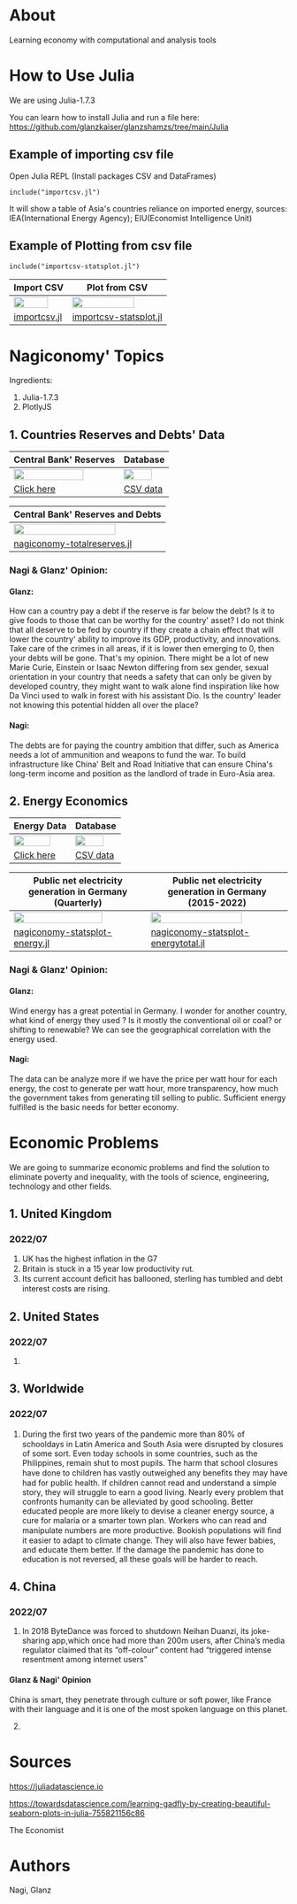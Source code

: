 # About
Learning economy with computational and analysis tools 

# How to Use Julia
We are using Julia-1.7.3

You can learn how to install Julia and run a file here:
https://github.com/glanzkaiser/glanzshamzs/tree/main/Julia

## Example of importing csv file
Open Julia REPL (Install packages CSV and DataFrames)

```
include("importcsv.jl")
```
It will show a table of Asia's countries reliance on imported energy, sources: IEA(International Energy Agency); EIU(Economist Intelligence Unit)

## Example of Plotting from csv file

```
include("importcsv-statsplot.jl")
```

| Import CSV | Plot from CSV | 
| ------------- | ------------- | 
| <img src="https://github.com/glanzkaiser/glanzshamzs/blob/main/Julia/images/nagiconomy-julia1.png" width="83%"> | <img src="https://github.com/glanzkaiser/glanzshamzs/blob/main/Julia/images/nagiconomy-julia2.png" width="83%"> | 
| <a href="https://github.com/glanzkaiser/glanzshamzs/blob/main/Nagiconomy/Julia/importcsv.jl">importcsv.jl</a> | <a href="https://github.com/glanzkaiser/glanzshamzs/blob/main/Nagiconomy/Julia/importcsv-statsplot.jl">importcsv-statsplot.jl</a> | 


# Nagiconomy' Topics
Ingredients:
1. Julia-1.7.3
2. PlotlyJS

## 1. Countries Reserves and Debts' Data

| Central Bank' Reserves | Database | 
| ------------- | ------------- | 
| <img src="https://github.com/glanzkaiser/glanzshamzs/blob/main/Julia/images/nagiconomy-julia3.png" width="83%"> | <img src="https://github.com/glanzkaiser/glanzshamzs/blob/main/Julia/images/nagiconomy-julia4.png" width="83%"> | 
| <a href="https://data.worldbank.org/indicator/FI.RES.TOTL.CD">Click here</a> | <a href="https://github.com/glanzkaiser/glanzshamzs/blob/main/Nagiconomy/Julia/totalreserveswithgold_db.csv">CSV data</a> | 

| Central Bank' Reserves and Debts |
| ------------- | 
| <img src="https://github.com/glanzkaiser/glanzshamzs/blob/main/Julia/images/nagiconomy-julia6.png" width="83%"> | 
| <a href="https://github.com/glanzkaiser/glanzshamzs/blob/main/Nagiconomy/Julia/nagiconomy-totalreserves.jl">nagiconomy-totalreserves.jl</a> | 

### Nagi & Glanz' Opinion:

#### Glanz: 
How can a country pay a debt if the reserve is far below the debt? Is it to give foods to those that can be worthy for the country' asset? I do not think that all deserve to be fed by country if they create a chain effect that will lower the country' ability to improve its GDP, productivity, and innovations. Take care of the crimes in all areas, if it is lower then emerging to 0, then your debts will be gone. That's my opinion. There might be a lot of new Marie Curie, Einstein or Isaac Newton differing from sex gender, sexual orientation in your country that needs a safety that can only be given by developed country, they might want to walk alone find inspiration like how Da Vinci used to walk in forest with his assistant Dio. Is the country' leader not knowing this potential hidden all over the place?

#### Nagi: 
The debts are for paying the country ambition that differ, such as America needs a lot of ammunition and weapons to fund the war. To build infrastructure like China' Belt and Road Initiative that can ensure China's long-term income and position as the landlord of trade in Euro-Asia area.

## 2. Energy Economics

| Energy Data | Database | 
| ------------- | ------------- | 
| <img src="https://github.com/glanzkaiser/glanzshamzs/blob/main/Julia/images/nagiconomy-julia7-1.png" width="83%"> | <img src="https://github.com/glanzkaiser/glanzshamzs/blob/main/Julia/images/nagiconomy-julia7-2.png" width="83%"> | 
| <a href="https://energy-charts.info/charts/energy/chart.htm?l=en&c=DE&chartColumnSorting=default&interval=month&year=-1">Click here</a> | <a href="https://github.com/glanzkaiser/glanzshamzs/blob/main/Nagiconomy/Julia/csv/energy-charts_Public_net_electricity_generation_in_Germany_in_March_Excel.csv">CSV data</a> | 

| Public net electricity generation in Germany (Quarterly) | Public net electricity generation in Germany (2015-2022) | 
| ------------- | ------------- | 
| <img src="https://github.com/glanzkaiser/glanzshamzs/blob/main/Julia/images/nagiconomy-julia7.png" width="83%"> | <img src="https://github.com/glanzkaiser/glanzshamzs/blob/main/Julia/images/nagiconomy-julia7-3.png" width="83%"> | 
| <a href="https://github.com/glanzkaiser/glanzshamzs/blob/main/Nagiconomy/Julia/nagiconomy-statsplot-energy.jl">nagiconomy-statsplot-energy.jl</a> |  <a href="https://github.com/glanzkaiser/glanzshamzs/blob/main/Nagiconomy/Julia/nagiconomy-statsplot-energytotal.jl">nagiconomy-statsplot-energytotal.jl</a> |

### Nagi & Glanz' Opinion:
#### Glanz: 
Wind energy has a great potential in Germany. I wonder for another country, what kind of energy they used ? Is it mostly the conventional oil or coal? or shifting to renewable? We can see the geographical correlation with the energy used. 

#### Nagi: 
The data can be analyze more if we have the price per watt hour for each energy, the cost to generate per watt hour, more transparency, how much the government takes from generating till selling to public. Sufficient energy fulfilled is the basic needs for better economy.

# Economic Problems
We are going to summarize economic problems and find the solution to eliminate poverty and inequality, with the tools of science, engineering, technology and other fields.

## 1. United Kingdom
### 2022/07
1. UK has the highest inﬂation in the G7
2. Britain is stuck in a 15 year low productivity rut. 
3. Its current account deﬁcit has ballooned, sterling has tumbled and debt interest costs are rising. 

## 2. United States
### 2022/07
1. 

## 3. Worldwide
### 2022/07
1. During the ﬁrst two years of the pandemic more than 80% of schooldays in Latin America and South Asia were disrupted by closures of some sort. Even today schools in some countries, such as the Philippines, remain shut to most pupils. The harm that school closures have done to children has vastly outweighed any beneﬁts they may have had for public health.  If children cannot read and understand a simple story, they will struggle to earn a good living. Nearly every problem that confronts humanity can be alleviated by good schooling. Better educated people are more likely to devise a cleaner energy source, a cure for malaria or a smarter town plan. Workers who can read and manipulate numbers are more productive. Bookish populations will ﬁnd it easier to adapt to climate change. They will also have fewer babies, and educate them better. If the damage the pandemic has done to education is not reversed, all these goals will be harder to reach.

## 4. China
### 2022/07
1. In 2018 ByteDance was forced to shutdown Neihan Duanzi, its joke-sharing app,which once had more than 200m users, after China’s media regulator claimed that its “off-colour” content had “triggered intense resentment among internet users”
#### Glanz & Nagi' Opinion
China is smart, they penetrate through culture or soft power, like France with their language and it is one of the most spoken language on this planet.

2. 

# Sources
https://juliadatascience.io

https://towardsdatascience.com/learning-gadfly-by-creating-beautiful-seaborn-plots-in-julia-755821156c86

The Economist

# Authors
Nagi, Glanz
